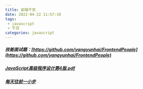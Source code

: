 ```yaml
---
title: 前端干货
date: 2022-04-22 11:57:19
tags:
 - javascript
 - 干货
categories: javascript
---
```


##### 技能面试题：[https://github.com/yangyunhai/FrontendPeople](https://github.com/yangyunhai/FrontendPeople)

##### [JavaScript高级程序设计第4版.pdf](https://github.com/yangyunhai/FrontendPeople/tree/master/files)

##### [每天往前一小步](https://github.com/yangyunhai/EveryDay)
